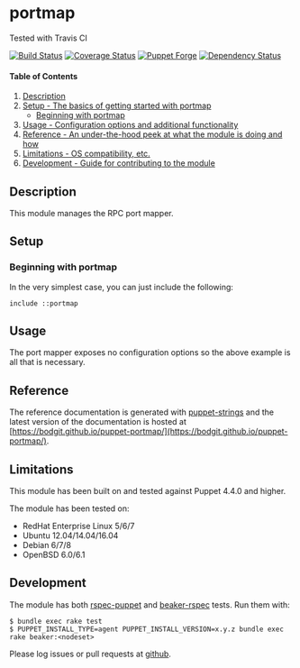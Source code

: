 # portmap

Tested with Travis CI

[![Build Status](https://travis-ci.org/bodgit/puppet-portmap.svg?branch=master)](https://travis-ci.org/bodgit/puppet-portmap)
[![Coverage Status](https://coveralls.io/repos/bodgit/puppet-portmap/badge.svg?branch=master&service=github)](https://coveralls.io/github/bodgit/puppet-portmap?branch=master)
[![Puppet Forge](http://img.shields.io/puppetforge/v/bodgit/portmap.svg)](https://forge.puppetlabs.com/bodgit/portmap)
[![Dependency Status](https://gemnasium.com/bodgit/puppet-portmap.svg)](https://gemnasium.com/bodgit/puppet-portmap)

#### Table of Contents

1. [Description](#description)
2. [Setup - The basics of getting started with portmap](#setup)
    * [Beginning with portmap](#beginning-with-portmap)
3. [Usage - Configuration options and additional functionality](#usage)
4. [Reference - An under-the-hood peek at what the module is doing and how](#reference)
5. [Limitations - OS compatibility, etc.](#limitations)
6. [Development - Guide for contributing to the module](#development)

## Description

This module manages the RPC port mapper.

## Setup

### Beginning with portmap

In the very simplest case, you can just include the following:

```puppet
include ::portmap
```

## Usage

The port mapper exposes no configuration options so the above example is all
that is necessary.

## Reference

The reference documentation is generated with
[puppet-strings](https://github.com/puppetlabs/puppet-strings) and the latest
version of the documentation is hosted at
[https://bodgit.github.io/puppet-portmap/](https://bodgit.github.io/puppet-portmap/).

## Limitations

This module has been built on and tested against Puppet 4.4.0 and higher.

The module has been tested on:

* RedHat Enterprise Linux 5/6/7
* Ubuntu 12.04/14.04/16.04
* Debian 6/7/8
* OpenBSD 6.0/6.1

## Development

The module has both [rspec-puppet](http://rspec-puppet.com) and
[beaker-rspec](https://github.com/puppetlabs/beaker-rspec) tests. Run them
with:

```
$ bundle exec rake test
$ PUPPET_INSTALL_TYPE=agent PUPPET_INSTALL_VERSION=x.y.z bundle exec rake beaker:<nodeset>
```

Please log issues or pull requests at
[github](https://github.com/bodgit/puppet-portmap).
